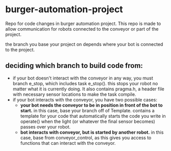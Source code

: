 # burger-automation-project
Repo for code changes in burger automation project. This repo is made to allow communication for robots connected to the conveyor or part of the project.

the branch you base your project on depends where your bot is connected to the project.

## deciding which branch to build code from: 

* if your bot doesn't interact with the conveyor in any way, you must branch e_stop, which includes task e_stop(). this stops your robot no matter what it is currently doing. It also contains pragma.h, a header file with necessary sensor locations to make the task compile.
* if your bot interacts with the conveyor, you have two possible cases:
	* **your bot needs the conveyor to be in position in front of the bot to start.** in this case, base your branch off of Template. contains a template for your code that automatically starts the code you write in operate() when the light (or whatever the final sensor becomes) passes over your robot.
	* **bot interacts with conveyor, but is started by another robot.** in this case, base from conveyor_control, as this gives you access to functions that can interact with the conveyor. 
